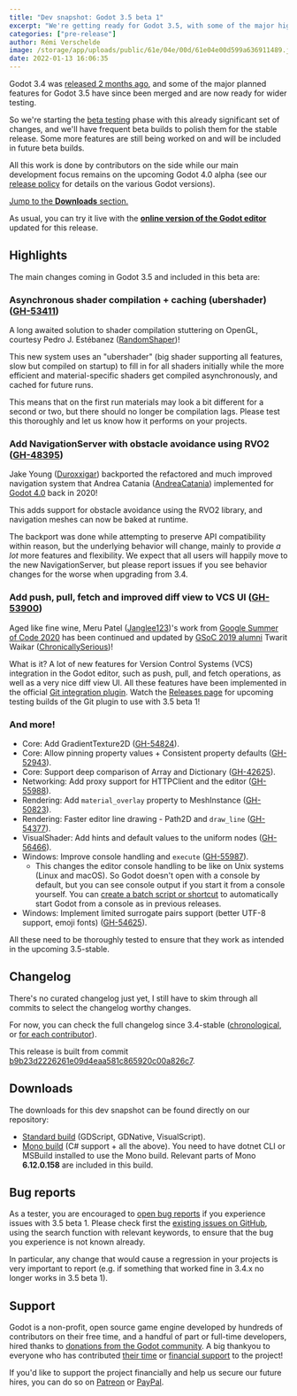 ```yaml
---
title: "Dev snapshot: Godot 3.5 beta 1"
excerpt: "We're getting ready for Godot 3.5, with some of the major highlights already merged and ready to test: asynchronous shader compilation and caching, new NavigationServer with obstacle avoidance, improved in-editor VCS integration, and more!"
categories: ["pre-release"]
author: Rémi Verschelde
image: /storage/app/uploads/public/61e/04e/00d/61e04e00d599a636911489.jpg
date: 2022-01-13 16:06:35
---
```


Godot 3.4 was [released 2 months ago](/article/godot-3-4-is-released), and some of the major planned features for Godot 3.5 have since been merged and are now ready for wider testing.

So we're starting the [beta testing](https://en.wikipedia.org/wiki/Software_release_life_cycle#Beta) phase with this already significant set of changes, and we'll have frequent beta builds to polish them for the stable release. Some more features are still being worked on and will be included in future beta builds.

All this work is done by contributors on the side while our main development focus remains on the upcoming Godot 4.0 alpha (see our [release policy](https://docs.godotengine.org/en/stable/about/release_policy.html) for details on the various Godot versions).

[Jump to the **Downloads** section.](#downloads)

As usual, you can try it live with the [**online version of the Godot editor**](https://editor.godotengine.org/3.5.beta1/godot.tools.html) updated for this release.

## Highlights

The main changes coming in Godot 3.5 and included in this beta are:

### Asynchronous shader compilation + caching (ubershader) ([GH-53411](https://github.com/godotengine/godot/pull/53411))

A long awaited solution to shader compilation stuttering on OpenGL, courtesy Pedro J. Estébanez ([RandomShaper](https://github.com/RandomShaper))!

This new system uses an "ubershader" (big shader supporting all features, slow but compiled on startup) to fill in for all shaders initially while the more efficient and material-specific shaders get compiled asynchronously, and cached for future runs.

This means that on the first run materials may look a bit different for a second or two, but there should no longer be compilation lags. Please test this thoroughly and let us know how it performs on your projects.

### Add NavigationServer with obstacle avoidance using RVO2 ([GH-48395](https://github.com/godotengine/godot/pull/48395))

Jake Young ([Duroxxigar](https://github.com/Duroxxigar)) backported the refactored and much improved navigation system that Andrea Catania ([AndreaCatania](https://github.com/AndreaCatania)) implemented for [Godot 4.0](https://github.com/godotengine/godot/pull/34776) back in 2020!

This adds support for obstacle avoidance using the RVO2 library, and navigation meshes can now be baked at runtime.

The backport was done while attempting to preserve API compatibility within reason, but the underlying behavior will change, mainly to provide *a lot* more features and flexibility. We expect that all users will happily move to the new NavigationServer, but please report issues if you see behavior changes for the worse when upgrading from 3.4.

### Add push, pull, fetch and improved diff view to VCS UI ([GH-53900](https://github.com/godotengine/godot/pull/53900))

Aged like fine wine, Meru Patel ([Janglee123](https://github.com/Janglee123))'s work from [Google Summer of Code 2020](https://godotengine.org/article/gsoc-2020-progress-report-1#vcs-improvements) has been continued and updated by [GSoC 2019 alumni](https://godotengine.org/article/gsoc-2019-progress-report-3#vcs-integration) Twarit Waikar ([ChronicallySerious](https://github.com/ChronicallySerious))!

What is it? A lot of new features for Version Control Systems (VCS) integration in the Godot editor, such as push, pull, and fetch operations, as well as a very nice diff view UI. All these features have been implemented in the official [Git integration plugin](https://github.com/godotengine/godot-git-plugin). Watch the [Releases page](https://github.com/godotengine/godot-git-plugin/releases) for upcoming testing builds of the Git plugin to use with 3.5 beta 1!

### And more!

- Core: Add GradientTexture2D ([GH-54824](https://github.com/godotengine/godot/pull/54824)).
- Core: Allow pinning property values + Consistent property defaults ([GH-52943](https://github.com/godotengine/godot/pull/52943)).
- Core: Support deep comparison of Array and Dictionary ([GH-42625](https://github.com/godotengine/godot/pull/42625)).
- Networking: Add proxy support for HTTPClient and the editor ([GH-55988](https://github.com/godotengine/godot/pull/55988)).
- Rendering: Add `material_overlay` property to MeshInstance ([GH-50823](https://github.com/godotengine/godot/pull/50823)).
- Rendering: Faster editor line drawing - Path2D and `draw_line` ([GH-54377](https://github.com/godotengine/godot/pull/54377)).
- VisualShader: Add hints and default values to the uniform nodes ([GH-56466](https://github.com/godotengine/godot/pull/56466)).
- Windows: Improve console handling and `execute` ([GH-55987](https://github.com/godotengine/godot/pull/55987)).
  * This changes the editor console handling to be like on Unix systems (Linux and macOS). So Godot doesn't open with a console by default, but you can see console output if you start it from a console yourself. You can [create a batch script or shortcut](https://github.com/godotengine/godot/pull/55987#issuecomment-996563579) to automatically start Godot from a console as in previous releases.
- Windows: Implement limited surrogate pairs support (better UTF-8 support, emoji fonts) ([GH-54625](https://github.com/godotengine/godot/pull/54625)).

All these need to be thoroughly tested to ensure that they work as intended in the upcoming 3.5-stable.

## Changelog

There's no curated changelog just yet, I still have to skim through all commits to select the changelog worthy changes.

For now, you can check the full changelog since 3.4-stable ([chronological](https://downloads.tuxfamily.org/godotengine/3.5/beta1/Godot_v3.5-beta1_changelog_chrono.txt), or [for each contributor](https://downloads.tuxfamily.org/godotengine/3.5/beta1/Godot_v3.5-beta1_changelog_authors.txt)).

This release is built from commit [b9b23d2226261e09d4eaa581c865920c00a826c7](https://github.com/godotengine/godot/commit/b9b23d2226261e09d4eaa581c865920c00a826c7).

<a id="downloads"></a>
## Downloads

The downloads for this dev snapshot can be found directly on our repository:

- [Standard build](https://downloads.tuxfamily.org/godotengine/3.5/beta1/) (GDScript, GDNative, VisualScript).
- [Mono build](https://downloads.tuxfamily.org/godotengine/3.5/beta1/mono/) (C# support + all the above). You need to have dotnet CLI or MSBuild installed to use the Mono build. Relevant parts of Mono **6.12.0.158** are included in this build.

## Bug reports

As a tester, you are encouraged to [open bug reports](https://github.com/godotengine/godot/issues) if you experience issues with 3.5 beta 1. Please check first the [existing issues on GitHub](https://github.com/godotengine/godot/issues), using the search function with relevant keywords, to ensure that the bug you experience is not known already.

In particular, any change that would cause a regression in your projects is very important to report (e.g. if something that worked fine in 3.4.x no longer works in 3.5 beta 1).

## Support

Godot is a non-profit, open source game engine developed by hundreds of contributors on their free time, and a handful of part or full-time developers, hired thanks to [donations from the Godot community](/donate). A big thankyou to everyone who has contributed [their time](https://github.com/godotengine/godot/blob/master/AUTHORS.md) or [financial support](https://github.com/godotengine/godot/blob/master/DONORS.md) to the project!

If you'd like to support the project financially and help us secure our future hires, you can do so on [Patreon](https://www.patreon.com/godotengine) or [PayPal](/donate).
